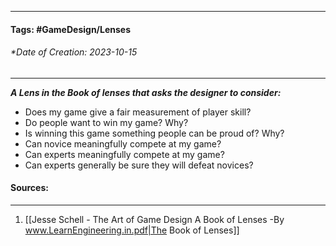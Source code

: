 __________________________________________________________________________
#### **Tags:** #GameDesign/Lenses  
###### *Date of Creation: 2023-10-15
__________________________________________________________________________

***A Lens in the Book of lenses that asks the designer to consider:***
- Does my game give a fair measurement of player skill?
- Do people want to win my game? Why?
- Is winning this game something people can be proud of? Why?
- Can novice meaningfully compete at my game?
- Can experts meaningfully compete at my game?
- Can experts generally be sure they will defeat novices?
#### Sources:
__________________________________________________________________________
1. [[Jesse Schell - The Art of Game Design A Book of Lenses -By www.LearnEngineering.in.pdf|The Book of Lenses]]